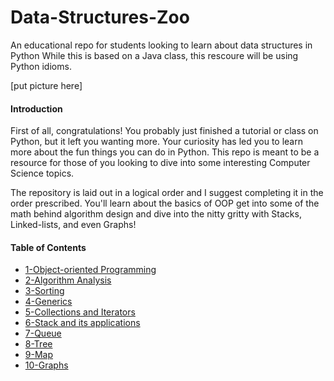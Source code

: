 # Data-Structures-Zoo
An educational repo for students looking to learn about data structures in Python
While this is based on a Java class, this rescoure will be using Python idioms.

[put picture here]

#### Introduction
First of all, congratulations! You probably just finished a tutorial or class on Python, but it left you wanting more. Your curiosity has led you to learn more about the fun things you can do in Python. This repo is meant to be a resource for those of you looking to dive into some interesting Computer Science topics.

The repository is laid out in a logical order and I suggest completing it in the order prescribed. You'll learn about the basics of OOP get into some of the math behind algorithm design and dive into the nitty gritty with Stacks, Linked-lists, and even Graphs!


#### Table of Contents
- [1-Object-oriented Programming](https://github.com/QuantumFractal/Data-Structures-Zoo/tree/master/1-Object-Oriented%20Programming)
- [2-Algorithm Analysis](https://github.com/QuantumFractal/Data-Structures-Zoo/tree/master/2-Algorithm%20Analysis)
- [3-Sorting](https://github.com/QuantumFractal/Data-Structures-Zoo/tree/master/3-Sorting)
- [4-Generics](https://github.com/QuantumFractal/Data-Structures-Zoo/tree/master/4-Generics)
- [5-Collections and Iterators](https://github.com/QuantumFractal/Data-Structures-Zoo/tree/master/5-Collections%20and%20Iterators)
- [6-Stack and its applications](https://github.com/QuantumFractal/Data-Structures-Zoo/tree/master/6-Stack%20and%20its%20applications)
- [7-Queue](https://github.com/QuantumFractal/Data-Structures-Zoo/tree/master/7-Queue)
- [8-Tree](https://github.com/QuantumFractal/Data-Structures-Zoo/tree/master/8-Tree)
- [9-Map](https://github.com/QuantumFractal/Data-Structures-Zoo/tree/master/9-Map)
- [10-Graphs](https://github.com/QuantumFractal/Data-Structures-Zoo/tree/master/10-Graphs)
